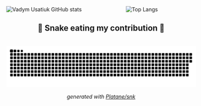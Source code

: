

<!--
**vadym-usatiuk/vadym-usatiuk** is a ✨ _special_ ✨ repository because its `README.md` (this file) appears on your GitHub profile.

Here are some ideas to get you started:

- 🔭 I’m currently working on ...
- 🌱 I’m currently learning ...
- 👯 I’m looking to collaborate on ...
- 🤔 I’m looking for help with ...
- 💬 Ask me about ...
- 📫 How to reach me: ...
- 😄 Pronouns: ...
- ⚡ Fun fact: ...
-->

<div style="display: flex; justify-content: space-between;">
    <img src="https://github-readme-stats.vercel.app/api?username=vadym-usatiuk&show_icons=true&hide=stars,prs,issues,contribs&theme=transparent" alt="Vadym Usatiuk GitHub stats" width="512px">
    <img src="https://github-readme-stats.vercel.app/api/top-langs/?username=vadym-usatiuk&layout=compact" alt="Top Langs" width="300px">
</div>
<div align="center">
  <h2>🐍 Snake eating my contribution 🐍</h2>
  <br>
  <picture>
    <source media="(prefers-color-scheme: dark)" srcset="https://raw.githubusercontent.com/vadym-usatiuk/vadym-usatiuk/output/github-contribution-grid-snake-dark.svg">
    <source media="(prefers-color-scheme: light)" srcset="https://raw.githubusercontent.com/vadym-usatiuk/vadym-usatiuk/output/github-contribution-grid-snake.svg">
    <img alt="github contribution grid snake animation" src="https://raw.githubusercontent.com/vadym-usatiuk/vadym-usatiuk/output/github-contribution-grid-snake.svg">
  </picture>

_generated with [Platane/snk](https://github.com/Platane/snk)_
</div>
